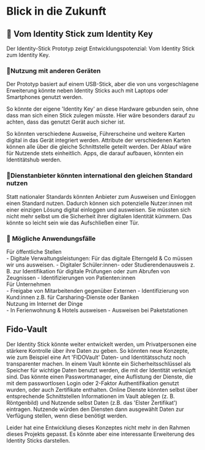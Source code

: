 # Blick in die Zukunft
## 🚀 Vom Identity Stick zum Identity Key

Der Identity-Stick Prototyp zeigt Entwicklungspotenzial: Vom Identity Stick zum Identity Key.

### 📱Nutzung mit anderen Geräten

Der Prototyp basiert auf einem USB-Stick, aber die von uns vorgeschlagene Erweiterung könnte neben Identity Sticks auch mit Laptops oder Smartphones genutzt werden. 

So könnte der eigene 'Identity Key' an diese Hardware gebunden sein, ohne dass man sich einen Stick zulegen müsste. Hier wäre besonders darauf zu achten, dass das genutzt Gerät auch sicher ist. 

So könnten verschiedene Ausweise, Führerscheine und weitere Karten digital in das Gerät integriert werden. Attribute der verschiedenen Karten können alle über die gleiche Schnittstelle geteilt werden. Der Ablauf wäre für Nutzende stets einheitlich. Apps, die darauf aufbauen, könnten ein Identitätshub werden.

### 🏢Dienstanbieter könnten international den gleichen Standard nutzen

Statt nationaler Standards könnten Anbieter zum Ausweisen und Einloggen einen Standard nutzen. Dadurch können sich potenzielle Nutzer:innen mit einer einzigen Lösung digital einloggen und ausweisen. Sie müssten sich nicht mehr selbst um die Sicherheit ihrer digitalen Identität kümmern. Das könnte so leicht sein wie das Aufschließen einer Tür.

### 🤖 <span id="use-cases">Mögliche Anwendungsfälle</span>

<div class="small-margin-bottom">Für öffentliche Stellen</div>
- Digitale Verwaltungsleistungen: Für das digitale Elterngeld & Co müssen wir uns ausweisen.
- Digitaler Schüler:innen- oder Studierendenausweis z. B. zur Identifikation für digitale Prüfungen oder zum Abrufen von Zeugnissen
- Identifizierungen von Patienten:innen

<div class="small-margin-bottom">Für Unternehmen</div>
- Freigabe von Mitarbeitenden gegenüber Externen
- Identifizierung von Kund:innen z.B. für Carsharing-Dienste oder Banken

<div class="small-margin-bottom">Nutzung im Internet der Dinge</div>
- In Ferienwohnung & Hotels ausweisen
- Ausweisen bei Paketstationen

## Fido-Vault
Der Identity Stick könnte weiter entwickelt werden, um Privatpersonen eine stärkere Kontrolle über ihre Daten zu geben. So könnten neue Konzepte, wie zum Beispiel eine Art 'FIDOVault'  Daten- und Identitätsschutz noch transparenter machen. In einem Vault könnte ein Sicherheitsschlüssel als Speicher für wichtige Daten benutzt werden, die mit der Identität verknüpft sind. Das könnte einen Passwortmanager, eine Auflistung der Dienste, die mit dem passwortlosen Login oder 2-Faktor Authentifikation genutzt wurden, oder auch Zertifikate enthalten. Online Dienste könnten selbst über entsprechende Schnittstellen Informationen im Vault ablegen (z. B. Röntgenbild) und Nutzende selbst Daten (z.B. das 'Elster Zertifikat') eintragen. Nutzende würden den Diensten dann ausgewählt Daten zur Verfügung stellen, wenn diese benötigt werden.

Leider hat eine Entwicklung dieses Konzeptes nicht mehr in den Rahmen dieses Projekts gepasst. Es könnte aber eine interessante Erweiterung des Identity Sticks darstellen.